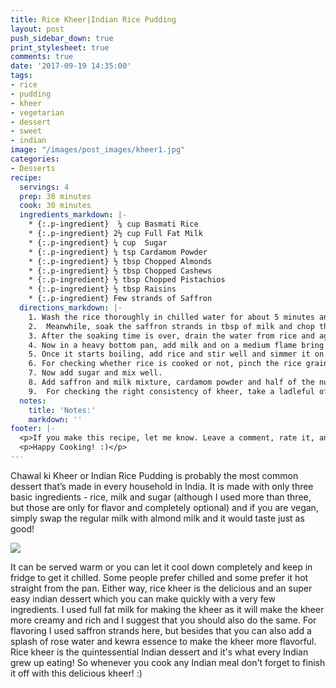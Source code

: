 ```yaml
---
title: Rice Kheer|Indian Rice Pudding
layout: post
push_sidebar_down: true
print_stylesheet: true
comments: true
date: '2017-09-19 14:35:00'
tags:
- rice
- pudding
- kheer
- vegetarian
- dessert
- sweet
- indian
image: "/images/post_images/kheer1.jpg"
categories:
- Desserts
recipe:
  servings: 4
  prep: 30 minutes
  cook: 30 minutes
  ingredients_markdown: |-
    * {:.p-ingredient}  ¼ cup Basmati Rice
    * {:.p-ingredient} 2½ cup Full Fat Milk
    * {:.p-ingredient} ¼ cup  Sugar
    * {:.p-ingredient} ¼ tsp Cardamom Powder
    * {:.p-ingredient} ½ tbsp Chopped Almonds
    * {:.p-ingredient} ½ tbsp Chopped Cashews
    * {:.p-ingredient} ½ tbsp Chopped Pistachios
    * {:.p-ingredient} ½ tbsp Raisins
    * {:.p-ingredient} Few strands of Saffron
  directions_markdown: |-
    1. Wash the rice thoroughly in chilled water for about 5 minutes and soak them in enough water for at least 25-30 minutes.
    2.  Meanwhile, soak the saffron strands in tbsp of milk and chop the dry fruits/nuts and keep them aside to be used later.  Adding the nuts is completely optional, you can skip it if you want.
    3. After the soaking time is over, drain the water from rice and again wash them in clean water for about a minute.
    4. Now in a heavy bottom pan, add milk and on a medium flame bring it to a boil.
    5. Once it starts boiling, add rice and stir well and simmer it on a low to medium flame for about 20-25 minutes or till the rice is tender and cooked perfectly.  Do stir it occasionally, usually every 5 minutes and make sure that either the rice or the milk is not sticking to the pan.
    6. For checking whether rice is cooked or not, pinch the rice grain, it will mash very quickly and when you take a spoonful of it and pour it back in the pan, the rice and milk will stay separate.
    7. Now add sugar and mix well.
    8. Add saffron and milk mixture, cardamom powder and half of the nuts and mix well and let it simmer for 7-8 minutes. Remaining nuts can be used for garnishing.
    9.  For checking the right consistency of kheer, take a ladleful of it and pour it back into the pan. This time, the rice and milk should not separate like earlier and they should fall together in the same flow. Once you get this consistency you can switch off the flame.
  notes:
    title: 'Notes:'
    markdown: ''
footer: |-
  <p>If you make this recipe, let me know. Leave a comment, rate it, and don’t forget to take a picture and tag it @hungertreats on Instagram so I can see what you come up with. Cheers, friends!!</p>
  <p>Happy Cooking! :)</p>
---
```


Chawal ki Kheer or Indian Rice Pudding is probably the most common dessert that’s made in every household in India. It is made with only three basic ingredients - rice, milk and sugar (although I used more than three, but those are only for flavor and completely optional) and if you are vegan, simply swap the regular milk with almond milk and it would taste just as good!

![]({{site.url}}/images/post_images/kheer2.jpg)

It can be served warm or you can let it cool down completely and keep in fridge to get it chilled. Some people prefer chilled and some prefer it hot straight from the pan. Either way, rice kheer is the delicious and an super easy indian dessert which you can make quickly with a very few ingredients. I used full fat milk for making the kheer as it will make the kheer more creamy and rich and I suggest that you should also do the same. For flavoring I used saffron strands here, but besides that you can also add a splash of rose water and kewra essence to make the kheer more flavorful. Rice kheer is the quintessential Indian dessert and it's what every Indian grew up eating! So whenever you cook any Indian meal don't forget to finish it off with this delicious kheer! :)